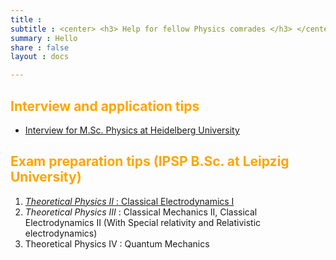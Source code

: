 ```yaml
---
title :    
subtitle : <center> <h3> Help for fellow Physics comrades </h3> </center>
summary : Hello
share : false
layout : docs

---
```


## <span style = "color:orange"> Interview and application tips </span>

- [Interview for M.Sc. Physics at Heidelberg University]({{<ref"heidelberg/interview">}})

## <span style = "color:orange"> Exam preparation tips (IPSP B.Sc. at Leipzig University) </span>

1. [_Theoretical Physics II_ : Classical Electrodynamics I]({{<ref"tp2_exam_prep">}})
2. _Theoretical Physics III_ :  Classical Mechanics II, Classical Electrodynamics II (With Special relativity and Relativistic electrodynamics)
3. Theoretical Physics IV : Quantum Mechanics
